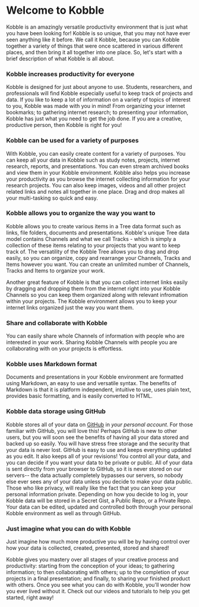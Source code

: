 # Welcome to Kobble
Kobble is an amazingly versatile productivity environment that is just what you have been looking for!
Kobble is so unique, that you may not have ever seen anything like it before.
We call it Kobble, because you can Kobble together a variety of things that were once scattered in various different places, and then bring it all together into one place.
So, let's start with a brief description of what Kobble is all about.

### Kobble increases productivity for everyone
Kobble is designed for just about anyone to use.
Students, researchers, and professionals will find Kobble especially useful to keep track of projects and data.
If you like to keep a lot of information on a variety of topics of interest to you, Kobble was made with you in mind!
From organizing your internet bookmarks; to gathering internet research; to presenting your information, Kobble has just what you need to get the job done.
If you are a creative, productive person, then Kobble is right for you!

### Kobble can be used for a variety of purposes
With Kobble, you can easily create content for a variety of purposes.
You can keep all your data in Kobble such as study notes, projects, internet research, reports, and presentations. You can even stream archived books and view them in your Kobble environment. 
Kobble also helps you increase your productivity as you browse the internet collecting information for your research projects.
You can also keep images, videos and all other project related links and notes all together in one place. Drag and drop makes all your multi-tasking so quick and easy. 

### Kobble allows you to organize the way you want to
Kobble allows you to create various items in a Tree data format such as links, file folders, documents and presentations.
Kobble's unique Tree data model contains Channels and what we call Tracks - which is simply a collection of these items relating to your projects that you want to keep track of.
The versatility of the Kobble Tree allows you to drag and drop easily, so you can organize, copy and rearrange your Channels, Tracks and Items however you want.
You can create an unlimited number of Channels, Tracks and Items to organize your work. 

Another great feature of Kobble is that you can collect internet links easily by dragging and dropping them from the internet right into your Kobble Channels so you can keep them organized along with relevant infromation within your projects. The Kobble environment allows you to keep your internet links organized just the way you want them.

### Share and collaborate with Kobble
You can easily share whole Channels of information with people who are interested in your work. Sharing Kobble Channels with people you are collaborating with on your projects is effortless.

### Kobble uses Markdown format
Documents and presentations in your Kobble environment are formatted using Markdown, an easy to use and versatile syntax.  The benefits of Markdown is that it is platform independent, intuitive to use, uses plain text, provides basic formatting, and is easily converted to HTML.

### Kobble data storage using GitHub
Kobble stores all of your data on [GitHub](https://github.com) in *your personal account*. 
For those familiar with GitHub, you will love this! Perhaps GitHub is new to other users, but you will soon see the benefits of having all your data stored and backed up so easily. You will have stress free storage and the security that your data is never lost. GitHub is easy to use and keeps everything updated as you edit. It also keeps all of your revisions!
You control all your data, and you can decide if you want your data to be private or public.
All of your data is sent directly from your browser to GitHub, so it is never stored on our servers-- the data actually completely bypasses our servers, so nobody else ever sees any of your data unless you decide to make your data public.
Those who like privacy, will really like the fact that you can keep your personal information private.
Depending on how you decide to log in, your Kobble data will be stored in a Secret Gist, a Public Repo, or a Private Repo.
Your data can be edited, updated and controlled both through your personal Kobble environment as well as through GitHub.

### Just imagine what you can do with Kobble
Just imagine how much more productive you will be by having control over how your data is collected, created, presented, stored and shared!

Kobble gives you mastery over all stages of your creative process and productivity: starting from the conception of your ideas; to gathering information; to then collaborating with others; up to the completion of your projects in a final presentation; and finally, to sharing your finished product with others. Once you see what you can do with Kobble, you'll wonder how you ever lived without it. 
Check out our videos and tutorials to help you get started, right away!
